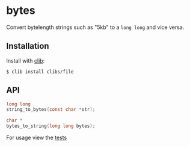 
# bytes

  Convert bytelength strings such as "5kb" to a `long long` and vice versa.

## Installation

  Install with [clib](https://github.com/clibs/clib):

```
$ clib install clibs/file
```

## API

```c
long long
string_to_bytes(const char *str);

char *
bytes_to_string(long long bytes);
```

For usage view the [tests](https://github.com/clibs/bytes/blob/master/bytes.c#L52)